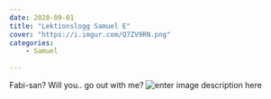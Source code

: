 ```yaml
---
date: 2020-09-01
title: "Lektionslogg Samuel E"
cover: "https://i.imgur.com/Q7ZV9RN.png"
categories: 
    - Samuel
   
---
```

Fabi-san? Will you.. go out with me?
![enter image description here](https://images.emojiterra.com/twitter/512px/1f633.png)
